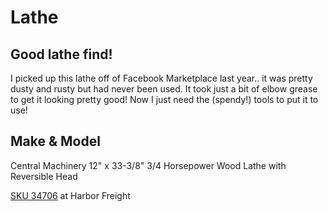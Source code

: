 # Lathe

## Good lathe find!

I picked up this lathe off of Facebook Marketplace last year.. it was pretty dusty and rusty but had never been used. It took just a bit of elbow grease to get it looking pretty good! Now I just need the (spendy!) tools to put it to use!

## Make & Model

Central Machinery 12" x 33-3/8" 3/4 Horsepower Wood Lathe with Reversible Head

[SKU 34706](https://www.harborfreight.com/12-inch-x-33-3-8-eighth-inch-wood-lathe-with-reversible-head-34706.html) at Harbor Freight

